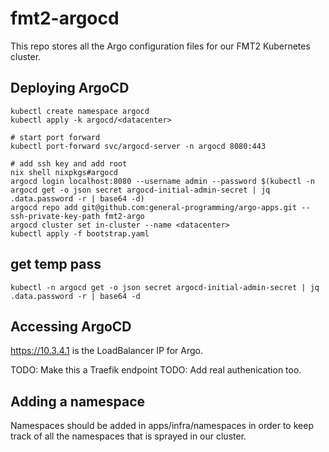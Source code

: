 # fmt2-argocd
This repo stores all the Argo configuration files for our FMT2 Kubernetes cluster.

## Deploying ArgoCD
```
kubectl create namespace argocd
kubectl apply -k argocd/<datacenter>

# start port forward
kubectl port-forward svc/argocd-server -n argocd 8080:443

# add ssh key and add root
nix shell nixpkgs#argocd
argocd login localhost:8080 --username admin --password $(kubectl -n argocd get -o json secret argocd-initial-admin-secret | jq .data.password -r | base64 -d)
argocd repo add git@github.com:general-programming/argo-apps.git --ssh-private-key-path fmt2-argo
argocd cluster set in-cluster --name <datacenter>
kubectl apply -f bootstrap.yaml
```

## get temp pass
```
kubectl -n argocd get -o json secret argocd-initial-admin-secret | jq .data.password -r | base64 -d
```

## Accessing ArgoCD
https://10.3.4.1 is the LoadBalancer IP for Argo.

TODO: Make this a Traefik endpoint
TODO: Add real authenication too.

## Adding a namespace
Namespaces should be added in apps/infra/namespaces in order to keep track of all the namespaces that is sprayed in our cluster.